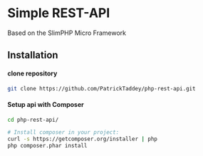 Simple REST-API
============
Based on the SlimPHP Micro Framework 


Installation
--------------
#### clone repository

```sh
git clone https://github.com/PatrickTaddey/php-rest-api.git
```

#### Setup api with Composer

```sh
cd php-rest-api/

# Install composer in your project:
curl -s https://getcomposer.org/installer | php
php composer.phar install
```